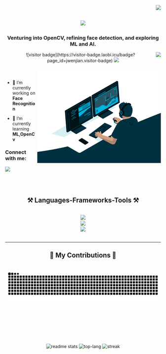 <img align="right" src="https://visitor-badge.laobi.icu/badge?page_id=jerryjames2001.jerryjames2001" />


<h1 align="center">
    <img src="https://readme-typing-svg.herokuapp.com/?font=Righteous&size=35&center=true&vCenter=true&width=500&height=70&duration=4000&lines=Hi+There!+👋;+I'm+Jerry+James;" />
</h1>
<h3 align="center">Venturing into OpenCV, refining face detection, and exploring ML and AI.</h3>
<div align="center">
<img align="right" src="https://visitor-badge.laobi.icu/badge?page_id=jerryjames2001.jerryjames2001" />
![visitor badge](https://visitor-badge.laobi.icu/badge?page_id=jwenjian.visitor-badge)
  <img src="https://profile-counter.glitch.me/jerryjames2001/count.svg?"  />
</div>

###
<img align="right" alt="coding_vibe" width="400" src="./images/coding_vibe.gif">
<br>

- 🔭 I’m currently working on **Face Recognition**

- 🌱 I’m currently learning **ML,OpenCv**

<h3 align="left">Connect with me:</h3>
<p align="left">
<a href="https://www.linkedin.com/in/jerry-james-/" target="blank">
    <img src="https://img.shields.io/badge/LinkedIn-0077B5?style=for-the-badge&logo=linkedin&logoColor=white" target="_blank" />
  </a>
</p>
<br><br>

<h2 align="center">⚒️ Languages-Frameworks-Tools ⚒️</h2>
<br/>
<div align="center">
    <img src="https://skillicons.dev/icons?i=html,css,js,php,mysql,mongodb" /><br>
    <img src="https://skillicons.dev/icons?i=python,opencv,matlab,c,java" /><br>
    <img src="https://skillicons.dev/icons?i=vscode,github,figma,bash,linux,windows">
    <br>
</div>

<br/>
<hr/>

<div align="center">
  <h2>🐍 My Contributions 🐍</h2>
  <br>
  <img alt="snake eating my contributions" src="https://raw.githubusercontent.com/jerryjames2001/jerryjames2001/output/github-contribution-grid-snake.svg" />
  
  <br/><br/><br/>
</div>


<br><br>
<div align="center">
<img height="120" alt="readme stats" src="https://github-readme-stats.vercel.app/api?username=jerryjames2001&amp;theme=react&amp;rank_icon=github&amp;show_icons=true&amp;border_radius=20"/>
<img height="120" alt="top-lang" src="https://github-readme-stats.vercel.app/api/top-langs?username=jerryjames2001&show_icons=true&locale=en&layout=compact&amp;theme=react&amp;border_radius=20"/>
<img height="120" alt="streak" src="https://github-readme-streak-stats.herokuapp.com/?user=jerryjames2001&amp;theme=react&amp;border_radius=20"/>
</div>
<!-- <p align="center">My Games</p>
 <img src="https://raw.githubusercontent.com/jerryjames2001/jerryjames2001/output/snake.svg" alt="Snake animation" /> -->
